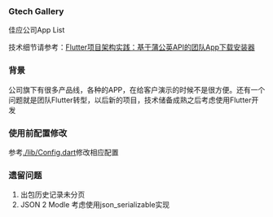 ### Gtech Gallery
佳应公司App List

技术细节请参考：[Flutter项目架构实践：基于蒲公英API的团队App下载安装器](https://juejin.cn/post/7127915317946712072)

### 背景
公司旗下有很多产品线，各种的APP，在给客户演示的时候不是很方便。还有一个问题就是团队Flutter转型，以后新的项目，技术储备成熟之后考虑使用Flutter开发

### 使用前配置修改
参考[./lib/Config.dart](https://github.com/GTechdigi/GtechGallery/blob/main/lib/Config.dart)修改相应配置

### 遗留问题
1. 出包历史记录未分页
2. JSON 2 Modle 考虑使用json_serializable实现
